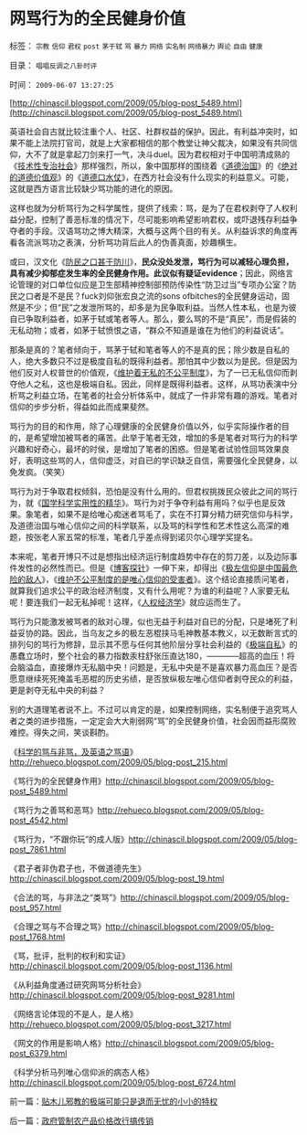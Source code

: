 # 网骂行为的全民健身价值

标签： `宗教` `信仰` `君权` `post` `茅于轼` `骂` `暴力` `网络` `实名制` `网络暴力` `舆论` `自由` `健康` 

目录： `唱唱反调之八卦时评`

时间： `2009-06-07 13:27:25`

[http://chinascil.blogspot.com/2009/05/blog-post_5489.html](http://chinascil.blogspot.com/2009/05/blog-post_5489.html)

英语社会自古就比较注重个人、社区、社群权益的保护。因此，有利益冲突时，如果不能上法院打官司，就是上大家都相信的那个教堂让神父裁决，如果没有共同信仰，大不了就是拿起刀剑来打一气，决斗duel。因为君权相对于中国明清成熟的《[技术性专治社会](../../../2009/3/23/黄仁宇的失误：宋明清帝国不是因为缺乏技术而选道德.md)》那样强烈，所以，象中国那样的围绕着《[道德治国](../../../2008/7/30/道德治国，走在内战消亡的路上.md)》的《[绝对的道德价值观](../../../2009/3/11/信仰，个人世界观的基础断言；不是绝对的道德标准.md)》的《[道德口水仗](../../../2009/1/28/笑谈中国道德口水仗之左中右派.md)》，在西方社会没有什么现实的利益意义。可能，这就是西方语言比较缺少骂功能的进化的原因。

这样也就为分析骂行为之科学属性，提供了线索：骂，是为了在君权剥夺了人权利益分配，控制了善恶标准的情况下，尽可能影响希望影响君权，或吓退残存利益争夺者的手段。汉语骂功之博大精深，大概与这两个目的有关。从利益诉求的角度再看各流派骂功之表演，分析骂功背后此人的伪善真面，妙趣横生。

或曰，汉文化《[防民之口甚于防川](../../../2009/5/11/舆论摒弃管制有利强化中央领导地位.md)》，**民众没处发泄，骂行为可以减轻心理负担，具有减少抑郁症发生率的全民健身作用。此议似有疑证evidence**；因此，网络言论管理的对口单位似应是卫生部精神控制部预防传染性“防卫过当”专项办公室？防民之口者是不是民？fuck刘仰张宏良之流的sons ofbitches的全民健身运动，固然是不少；但“民”之发泄所骂的，却多是为民争取利益。当然人性本私，也是为彼自已争取利益者，如茅于轼或笔者等人。那么，要么骂的不是“真民”，而是假装的无私动物；或者，如茅于轼愤恨之语，“群众不知道是谁在为他们的利益说话”。

那条是真的？笔者倾向于，骂茅于轼和笔者等人的不是真的民；除少数是自私的人，绝大多数只不过是极度自私的既得利益者。那怕其中少数以为是民。但是因为他们反对人权普世的价值观，《[维护着无私的不公平制度](../../../2008/10/16/极力维护不公平制度的是受害者自已.md)》，为了一已无私信仰而剥夺他人之私，这也是极端自私。因此，同样是既得利益者。这样，从骂功表演中分析骂之利益立场，在笔者的社会分析体系中，就成了一件非常有趣的游戏。笔者对信仰的步步分析，得益如此而成果斐然。

骂行为的目的和作用，除了心理健康的全民健身价值以外，似乎实际操作者的目的，是希望增加被骂者的痛苦。此举于笔者无效，增加的多是笔者对骂行为的科学兴趣和好奇心，最坏的时侯，是增加了笔者的困惑。但是笔者试验性回骂效果良好，表明这些骂的人，信仰虚泛，对自已的学识缺乏自信，需要强化全民健身，以免发疯。（笑笑）

骂行为对于争取君权倾斜，恐怕是没有什么用的。但君权挑拨民众彼此之间的骂行为，就《[国学科学实用性的精华](../../../2009/3/21/三纲五常儒家理教之国学精华的科学实用性.md)》。骂行为对于争夺利益有用吗？似乎也是反效果。象笔者，如果不是给唯心痴迷者骂毛了，实在不打算分精力研究信仰与科学，及道德治国与唯心信仰之间的科学联系，以及骂的科学性和艺术性这么高深的难题，按张老人家五常的标准，笔者几乎差点得到诺贝尔心理学奖提名。

本来呢，笔者开博只不过是想指出经济运行制度趋势中存在的剪刀差，以及边际事件发性的必然性而已。但是《[博客探针](../../../2009/1/24/博客是试探社会人性意识的探针.md)》一伸下来，却得出《[极左信仰是中国最危险的敌人](http://blog.sina.com.cn/s/blog_5563a64d0100aqn9.html)》，《[维护不公平制度的是唯心信仰的受害者](../../../2008/10/16/极力维护不公平制度的是受害者自已.md)》。这个结论直接质问笔者，就算我们追求公平的政治经济制度，又有什么用呢？为谁的利益呢？人家要无私呢！要连我们一起无私掉呢！这样，《[人权经济学](../../../2009/2/6/人权经济学.md)》就应运而生了。

骂行为只能激发被骂者的敌对心理，似也无益于利益对自已的分配，只是堵死了利益妥协的路。因此，当乌友之乡的极左恶棍挟马毛神教基本教义，以无数断言式的排列句的骂行为修辞，显示其不愿与任何其他阶层分享社会利益的《[极端自私](../../../2009/3/26/人性本私！无私与自私是同义词.md)》的愚蠢立场时，整个社会的暴力指数汞柱舒张压直达180，————超高的血压！将会脑溢血，直接爆炸无私脑中央！问题是，无私中央是不是喜欢暴力高血压？是否愿意继续死死掩盖毛恶棍的历史劣绩，是否放纵极左唯心信仰者剥夺民众的利益，更是剥夺无私中央的利益？

别的大道理笔者说不上。不过可以肯定的是，如果控制网络，实名制便于追究骂人者之类的进步措施，一定定会大大削弱网“骂”的全民健身价值，社会因而益形腐败难控。得失之间，笑谈斟酌。

《[科学的骂与非骂，及英语之骂语](../../../2009/5/31/科学的骂与非骂和英语的骂.md)》http://rehueco.blogspot.com/2009/05/blog-post_215.html

《骂行为的全民健身作用》http://chinascil.blogspot.com/2009/05/blog-post_5489.html

《骂行为之善骂和恶骂》http://rehueco.blogspot.com/2009/05/blog-post_4542.html

《骂行为，“不跟你玩”的成人版》http://chinascil.blogspot.com/2009/05/blog-post_7861.html

《君子者非伪君子也，不做道德先生》http://chinascil.blogspot.com/2009/05/blog-post_19.html

《合法的骂，与非法之“类骂”》http://chinascil.blogspot.com/2009/05/blog-post_957.html

《合理之骂与不合理之骂》http://chinascil.blogspot.com/2009/05/blog-post_1768.html

《骂，批评，批判的权利和实证》http://chinascil.blogspot.com/2009/05/blog-post_1136.html

《从利益角度通过研究网骂分析社会》http://chinascil.blogspot.com/2009/05/blog-post_9281.html

《网络言论体现的不是人，是人格》http://rehueco.blogspot.com/2009/05/blog-post_3217.html

《网文的作用是影响人格》http://chinascil.blogspot.com/2009/05/blog-post_6379.html

《科学分析马列唯心信仰派的病态人格》http://chinascil.blogspot.com/2009/05/blog-post_6724.html



前一篇：[贴木儿邪教的极端可能只是退而无忧的小小的特权](../../../2009/6/7/贴木儿邪教的极端可能只是退而无忧的小小的特权.md)

后一篇：[政府管制农产品价格改行搞传销](../../../2009/6/8/政府管制农产品价格改行搞传销.md)
